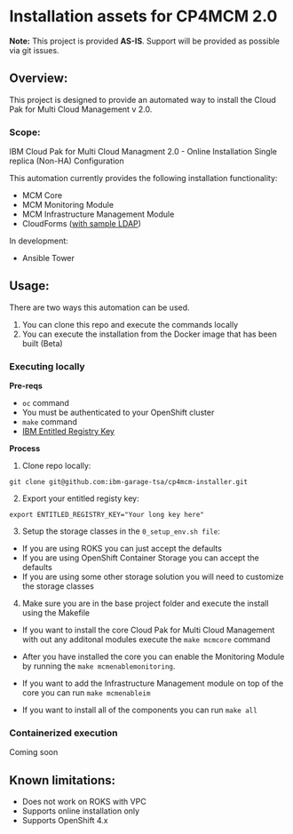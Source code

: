 # Installation assets for CP4MCM 2.0

**Note:** This project is provided **AS-IS**. Support will be provided as possible via git issues.

## Overview:

This project is designed to provide an automated way to install the Cloud Pak for Multi Cloud Management v 2.0.

### Scope:

IBM Cloud Pak for Multi Cloud Managment 2.0 - Online Installation
Single replica (Non-HA) Configuration

This automation currently provides the following installation functionality:

- MCM Core
- MCM Monitoring Module
- MCM Infrastructure Management Module
- CloudForms ([with sample LDAP](./ldap_schema.md))

In development:

- Ansible Tower

## Usage:

There are two ways this automation can be used.
1. You can clone this repo and execute the commands locally
2. You can execute the installation from the Docker image that has been built (Beta)

### Executing locally

**Pre-reqs**
- `oc` command
- You must be authenticated to your OpenShift cluster
- `make` command
- [IBM Entitled Registry Key](https://myibm.ibm.com/products-services/containerlibrary) 

**Process**
1. Clone repo locally:
```
git clone git@github.com:ibm-garage-tsa/cp4mcm-installer.git
```

2. Export your entitled registy key:
```
export ENTITLED_REGISTRY_KEY="Your long key here"
```

3. Setup the storage classes in the `0_setup_env.sh file`:

- If you are using ROKS you can just accept the defaults
- If you are using OpenShift Container Storage you can accept the defaults
- If you are using some other storage solution you will need to customize the storage classes
  
4. Make sure you are in the base project folder and execute the install using the Makefile

- If you want to install the core Cloud Pak for Multi Cloud Management with out any additonal modules execute the `make mcmcore` command

- After you have installed the core you can enable the Monitoring Module by running the `make mcmenablemonitoring`.

- If you want to add the Infrastructure Management module on top of the core you can run `make mcmenableim`

- If you want to install all of the components you can run `make all`


### Containerized execution

Coming soon

## Known limitations:

- Does not work on ROKS with VPC
- Supports online installation only
- Supports OpenShift 4.x

  
